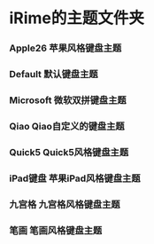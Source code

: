 # iRime的主题文件夹

### Apple26   		  苹果风格键盘主题
### Default   			默认键盘主题
### Microsoft   		微软双拼键盘主题
### Qiao   				 Qiao自定义的键盘主题
### Quick5   			 Quick5风格键盘主题
### iPad键盘   		 苹果iPad风格键盘主题
### 九宫格   			九宫格风格键盘主题
### 笔画   				 笔画风格键盘主题

